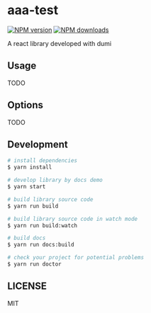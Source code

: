 # aaa-test

[![NPM version](https://img.shields.io/npm/v/aaa-test.svg?style=flat)](https://npmjs.org/package/aaa-test)
[![NPM downloads](http://img.shields.io/npm/dm/aaa-test.svg?style=flat)](https://npmjs.org/package/aaa-test)

A react library developed with dumi

## Usage

TODO

## Options

TODO

## Development

```bash
# install dependencies
$ yarn install

# develop library by docs demo
$ yarn start

# build library source code
$ yarn run build

# build library source code in watch mode
$ yarn run build:watch

# build docs
$ yarn run docs:build

# check your project for potential problems
$ yarn run doctor
```

## LICENSE

MIT
